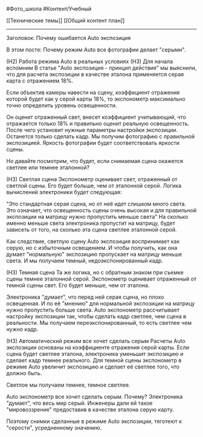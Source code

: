#Фото_школа #Контент/Учебный 

[[Технические темы]]
[[Общий контент план]]
_______
Заголовок: Почему ошибается Auto экспозиция

В этом посте:
Почему режим Auto все фотографии делает "серыми".

(Н2) Работа режима Auto в реальных условиях
(Н3) Для начала вспомним
В статье "Auto экспозиция - принцип действия" мы выяснили, что для расчета экспозиции в качестве эталона применяется серая карта с отражением 18%.

Если объектив камеры навести на сцену, коэффициент отражения которой будет как у серой карты 18%, то экспонометр максимально точно определить уровень освещенности.

Он оценит отраженный свет, внесет коэффициент учитывающий, что отражается только 18% и правильно оценит реальную освещенность. После чего установит нужные параметры настройки экспозиции. Останется только сделать кадр.
Мы получим фотографию с правильной экспозицией. Яркость фотографии будет соответствовать яркости сцены.

Но давайте посмотрим, что будет, если снимаемая сцена окажется светлее или темнее эталонной?

(Н3) Светлая сцена
Экспонометр оценивает свет, отраженный от светлой сцены. Его будет больше, чем от эталонной серой.
Логика вычислений электроники будет следующая:

"Это стандартная серая сцена, но от неё идет слишком много света. Это означает, что освещенность сцены очень высокая и для правильной экспозиции на матрицу нужно пропустить меньше света"
На сколько именно меньше света электроника пропустит на матрицу, будет зависеть от того, на сколько эта сцена светлее эталонной серой.

Как следствие, светлую сцену Auto экспозиция воспринимает как серую, но с избыточным освещением. И чтобы получить, как она думает "нормальную" экспозицию пропускает на матрицу меньше света.
И мы получаем темный, недоэкспонированный кадр.

(Н3) Темная сцена
Та же логика, но с обратным знаком при съемке сцены темнее эталонной серой.
Экспонометр оценивает отраженный от темной сцены свет. Его будет меньше, чем от эталона.

Электроника "думает", что перед ней серая сцена, но плохо освещенная. И по её "мнению" для нормальной экспозиции на матрицу нужно пропустить больше света.
Auto экспонометр рассчитывает настройку экспозиции так, чтобы сделать кадр светлее, чем сцена в реальности.
Мы получаем переэкспонированный, то есть светлее чем нужно кадр.

(Н3) Автоматический режим все хочет сделать серым
Расчеты Auto экспозиции основаны на коэффициенте отражения серой карты.
Если сцена будет светлее эталона, электроника уменьшит экспозицию и сделает кадр темнее реального.
Для темной сцены экспонометр в режиме Auto увеличит экспозицию и сделает её светлее того, что должно быть.

Светлое мы получаем темнее, темное светлее. 

Auto экспонометр все хочет сделать серым. Почему?
Электроника "думает", что весь мир серый. Инженеры дали ей такое "мировоззрение" предоставив в качестве эталона серую карту.

Поэтому снимки сделанные в режиме Auto экспозиции, тяготеют к "серости", усредненному значению.